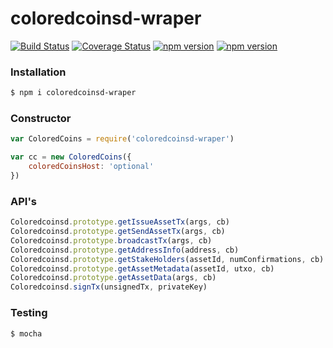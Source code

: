 # coloredcoinsd-wraper
[![Build Status](https://travis-ci.org/Colu-platform/coloredcoinsd-wraper.svg?branch=master)](https://travis-ci.org/Colu-platform/coloredcoinsd-wraper) [![Coverage Status](https://coveralls.io/repos/Colu-platform/coloredcoinsd-wraper/badge.svg?branch=master)](https://coveralls.io/r/Colu-platform/coloredcoinsd-wraper?branch=master) [![npm version](https://badge.fury.io/js/coloredcoinsd-wraper.svg)](http://badge.fury.io/js/coloredcoinsd-wraper) [![npm version](http://slack.coloredcoins.org/badge.svg)](http://slack.coloredcoins.org)

### Installation

```sh
$ npm i coloredcoinsd-wraper
```

### Constructor

```js
var ColoredCoins = require('coloredcoinsd-wraper')

var cc = new ColoredCoins({
    coloredCoinsHost: 'optional'
})
```

### API's

```js
Coloredcoinsd.prototype.getIssueAssetTx(args, cb)
Coloredcoinsd.prototype.getSendAssetTx(args, cb)
Coloredcoinsd.prototype.broadcastTx(args, cb)
Coloredcoinsd.prototype.getAddressInfo(address, cb)
Coloredcoinsd.prototype.getStakeHolders(assetId, numConfirmations, cb)
Coloredcoinsd.prototype.getAssetMetadata(assetId, utxo, cb)
Coloredcoinsd.prototype.getAssetData(args, cb)
Coloredcoinsd.signTx(unsignedTx, privateKey)
```

### Testing

```sh
$ mocha
```
